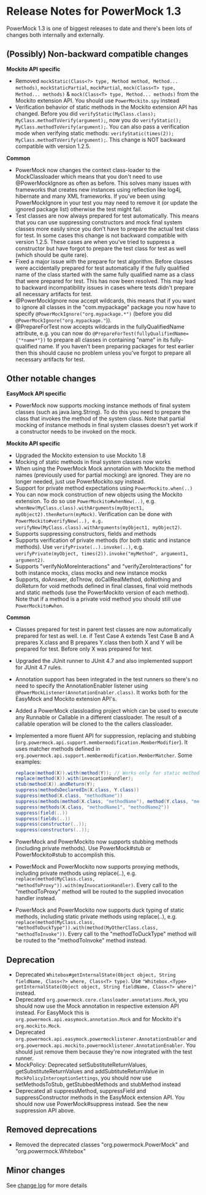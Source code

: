 # Release Notes for PowerMock 1.3 #

PowerMock 1.3 is one of biggest releases to date and there's been lots of changes both internally and externally.

## (Possibly) Non-backward compatible changes ##
**Mockito API specific**
* Removed `mockStatic(Class<?> type, Method method, Method... methods)`, `mockStaticPartial`, `mockPartial`, `mock(Class<T> type, Method... methods)` & `mock(Class<T> type, Method... methods)` from the Mockito extension API. You should use `PowerMockito.spy` instead
* Verification behavior of static methods in the Mockito extension API has changed. Before you did `verifyStatic(MyClass.class); MyClass.methodToVerify(argument);`, now you do `verifyStatic(); MyClass.methodToVerify(argument);`. You can also pass a verification mode when verifying static methods: `verifyStatic(times(2)); MyClass.methodToVerify(argument);`. This change is NOT backward compatible with version 1.2.5.


**Common**
* PowerMock now changes the context class-loader to the MockClassloader which means that you don't need to use @PowerMockIgnore as often as before. This solves many issues with frameworks that creates new instances using reflection like log4j, hibernate and many XML frameworks. If you've been using PowerMockIgnore in your test you may need to remove it (or update the ignored package list) otherwise the test might fail.
* Test classes are now always prepared for test automatically. This means that you can use suppressing constructors and mock final system classes more easily since you don't have to prepare the actual test class for test. In some cases this change is not backward compatible with version 1.2.5. These cases are when you've tried to suppress a constructor but have forgot to prepare the test class for test as well (which should be quite rare).
* Fixed a major issue with the prepare for test algorithm. Before classes were accidentally prepared for test automatically if the fully qualified name of the class started with the same fully qualified name as a class that were prepared for test. This has now been resolved. This may lead to backward incompatibility issues in cases where tests didn't prepare all necessary artifacts for test.
* @PowerMockIgnore now accept wildcards, this means that if you want to ignore all classes in the "com.mypackage" package you now have to specify `@PowerMockIgnore("org.mypackage.*")` (before you did `@PowerMockIgnore("org.mypackage."`)).
* @PrepareForTest now accepts wildcards in the fullyQualifiedName attribute, e.g. you can now do `@PrepareForTest(fullyQualifiedName={"*name*"})` to prepare all classes in containing "name" in its fully-qualified name. If you haven't been preparing packages for test earlier then this should cause no problem unless you've forgot to prepare all necessary artifacts for test.


## Other notable changes ##
**EasyMock API specific**
* PowerMock now supports mocking instance methods of final system classes (such as java.lang.String). To do this you need to prepare the class that invokes the method of the system class. Note that partial mocking of instance methods in final system classes doesn't yet work if a constructor needs to be invoked on the mock.


**Mockito API specific**
* Upgraded the Mockito extension to use Mockito 1.8
* Mocking of static methods in final system classes now works
* When using the PowerMock Mock annotation with Mockito the method names (previously used for partial mocking) are ignored. They are no longer needed, just use PowerMockito.spy instead.
* Support for private method expectations using `PowerMockito.when(..)`
* You can now mock construction of new objects using the Mockito extension. To do so use `PowerMockito#whenNew(..)`, e.g. `whenNew(MyClass.class).withArguments(myObject1, myObject2).thenReturn(myMock)`. Verification can be done with `PowerMockito#verifyNew(..), e.g. verifyNew(MyClass.class).withArguments(myObject1, myObject2)`.
* Supports suppressing constructors, fields and methods
* Supports verification of private methods (for both static and instance methods). Use `verifyPrivate(..).invoke(..)`, e.g. `verifyPrivate(myObject, times(2)).invoke("myMethod", argument1, argument2)`.
* Supports "verifyNoMoreInteractions" and "verifyZeroInteractions" for both instance mocks, class mocks and new instance mocks
* Supports, doAnswer, doThrow, doCallRealMethod, doNothing and doReturn for void methods defined in final classes, final void methods and static methods (use the PowerMockito version of each method). Note that if a method is a private void method you should still use `PowerMockito#when`.


**Common**
* Classes prepared for test in parent test classes are now automatically prepared for test as well. I.e. if Test Case A extends Test Case B and A prepares X.class and B prepares Y.class then both X and Y will be prepared for test. Before only X was prepared for test.
* Upgraded the JUnit runner to JUnit 4.7 and also implemented support for JUnit 4.7 rules.
* Annotation support has been integrated in the test runners so there's no need to specify the AnnotationEnabler listener using `@PowerMockListener(AnnotationEnabler.class)`. It works both for the EasyMock and Mockito extension API's.
* Added a PowerMock classloading project which can be used to execute any Runnable or Callable in a different classloader. The result of a callable operation will be cloned to the the callers classloader.
* Implemented a more fluent API for suppression, replacing and stubbing (`org.powermock.api.support.membermodification.MemberModifier`). It uses matcher methods defined in `org.powermock.api.support.membermodification.MemberMatcher`. Some examples:
  
  ```java
  replace(method(X)).with(method(Y)); // Works only for static methods
  replace(method(X)).with(invocationHandler); 
  stub(method(X)).andReturn(Y);
  suppress(methodsDeclaredIn(X.class, Y.class))
  suppress(method(X.class, "methodName"))
  suppress(methods(method(X.class, "methodName"), method(Y.class, "methodName2")))
  suppress(methods(X.class, "methodName1", "methodName2"))
  suppress(field(..))
  suppress(fields(..))
  suppress(constructor(..));
  suppress(constructors(..));
  ```
* PowerMock and PowerMockito now supports stubbing methods (including private methods). Use PowerMock#stub or PowerMockito#stub to accomplish this.
* PowerMock and PowerMockito now supports proxying methods, including private methods using replace(..), e.g. `replace(method(MyClass.class, "methodToProxy")).with(myInvocationHandler)`. Every call to the "methodToProxy" method will be routed to the supplied invocation handler instead.
* PowerMock and PowerMockito now supports duck typing of static methods, including static private methods using replace(..), e.g. `replace(method(MyClass.class, "methodToDuckType")).with(method(MyOtherClass.class, "methodToInvoke"))`. Every call to the "methodToDuckType" method will be routed to the "methodToInvoke" method instead.

## Deprecation ##
* Deprecated `Whitebox#getInternalState(Object object, String fieldName, Class<?> where, Class<T> type)`. Use `"Whitebox.<Type> getInternalState(Object object, String fieldName, Class<?> where)"` instead.
* Deprecated `org.powermock.core.classloader.annotations.Mock`, you should now use the Mock annotation in respective extension API instead. For EasyMock this is `org.powermock.api.easymock.annotation.Mock` and for Mockito it's `org.mockito.Mock`.
* Deprecated `org.powermock.api.easymock.powermocklistener.AnnotationEnabler` and `org.powermock.api.mockito.powermocklistener.AnnotationEnabler`. You should just remove them because they're now integrated with the test runner.
* MockPolicy: Deprecated setSubstituteReturnValues, getSubstituteReturnValues and addSubtituteReturnValue in `MockPolicyInterceptionSettings`, you should now use setMethodsToStub, getStubbedMethods and stubMethod instead
* Deprecated all suppressMethod, suppressField and suppressConstructor methods in the EasyMock extension API. You should now use PowerMock#suppress instead. See the new suppression API above.

## Removed deprecations ##
* Removed the deprecated classes "org.powermock.PowerMock" and "org.powermock.Whitebox"

## Minor changes ##
See [change log](https://raw.githubusercontent.com/jayway/powermock/master/changelog.txt) for more details